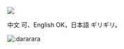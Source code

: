 ![](https://github-readme-stats.vercel.app/api?username=dararara&show_icons=true&theme=tokyonight)

中文 可、English OK，日本語 ギリギリ。

![:dararara](https://count.getloli.com/get/@:dararara)
